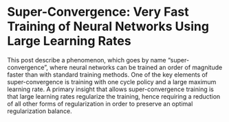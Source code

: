 # Super-Convergence: Very Fast Training of Neural Networks Using Large Learning Rates

This post describe a phenomenon, which goes by name “super-convergence”, where neural networks can be trained an order of magnitude faster than with standard training methods. One of the key elements of super-convergence is training with one cycle policy and a large maximum learning rate. A primary insight that allows super-convergence training is that large learning rates regularize the training, hence requiring a reduction of all other forms of regularization in order to preserve an optimal regularization balance.


